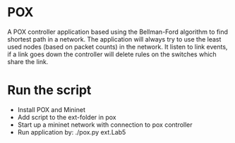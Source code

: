 # POX

A POX controller application based using the Bellman-Ford algorithm to find shortest path in a network.
The application will always try to use the least used nodes (based on packet counts) in the network.
It listen to link events, if a link goes down the controller will delete rules on the switches which share the link.

# Run the script
- Install POX and Mininet
- Add script to the ext-folder in pox
- Start up a mininet network with connection to pox controller
- Run application by: ./pox.py ext.Lab5

